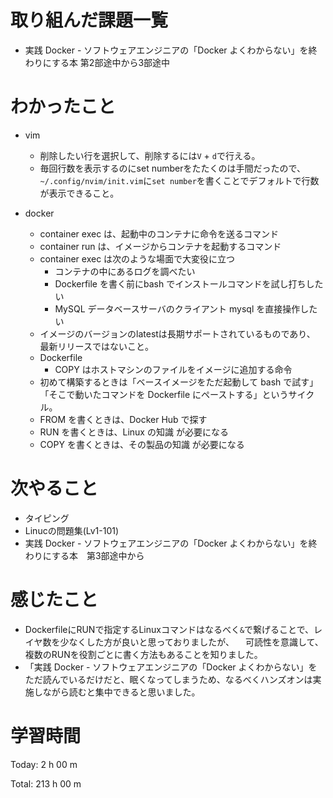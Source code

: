 # 取り組んだ課題一覧
- 実践 Docker - ソフトウェアエンジニアの「Docker よくわからない」を終わりにする本 第2部途中から3部途中

# わかったこと
- vim
    - 削除したい行を選択して、削除するには`V` + `d`で行える。
    - 毎回行数を表示するのにset numberをたたくのは手間だったので、`~/.config/nvim/init.vim`に`set number`を書くことでデフォルトで行数が表示できること。

- docker
    - container exec は、起動中のコンテナに命令を送るコマンド
    - container run は、イメージからコンテナを起動するコマンド
    - container exec は次のような場面で大変役に立つ
        - コンテナの中にあるログを調べたい
        - Dockerfile を書く前にbash でインストールコマンドを試し打ちしたい
        - MySQL データベースサーバのクライアント mysql を直接操作したい
    - イメージのバージョンのlatestは長期サポートされているものであり、 最新リリースではないこと。
    - Dockerfile
        - COPY はホストマシンのファイルをイメージに追加する命令
    - 初めて構築するときは「ベースイメージをただ起動して bash で試す」「そこで動いたコマンドを Dockerfile にペーストする」というサイクル。
    - FROM を書くときは、Docker Hub で探す
    - RUN を書くときは、Linux の知識 が必要になる
    - COPY を書くときは、その製品の知識 が必要になる

# 次やること
- タイピング
- Linucの問題集(Lv1-101)
- 実践 Docker - ソフトウェアエンジニアの「Docker よくわからない」を終わりにする本　第3部途中から

# 感じたこと
- DockerfileにRUNで指定するLinuxコマンドはなるべく`&`で繋げることで、レイヤ数を少なくした方が良いと思っておりましたが、
　可読性を意識して、複数のRUNを役割ごとに書く方法もあることを知りました。
- 「実践 Docker - ソフトウェアエンジニアの「Docker よくわからない」をただ読んでいるだけだと、眠くなってしまうため、なるべくハンズオンは実施しながら読むと集中できると思いました。
# 学習時間
Today: 2 h 00 m

Total: 213 h 00 m


